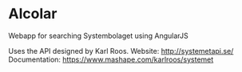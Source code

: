Alcolar
=======

Webapp for searching Systembolaget using AngularJS

Uses the API designed by Karl Roos.
Website: http://systemetapi.se/
Documentation: https://www.mashape.com/karlroos/systemet
